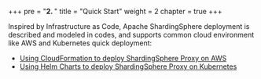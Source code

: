 +++
pre = "<b>2. </b>"
title = "Quick Start"
weight = 2
chapter = true
+++

Inspired by Infrastructure as Code, Apache ShardingSphere deployment is described and modeled in codes, and supports common cloud environment like AWS and Kubernetes quick deployment: 

- [Using CloudFormation to deploy ShardingSphere Proxy on AWS](/en/quick-start/aws-quick-deployment/)
- [Using Helm Charts to deploy ShardingSphere Proxy on Kubernetes](/en/quick-start/kubernetes-quick-deployment/)
